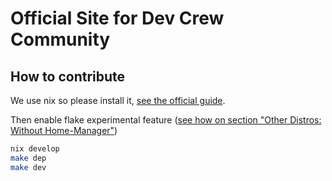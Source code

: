 # Official Site for Dev Crew Community

## How to contribute

We use nix so please install it, [see the official guide](https://nixos.org/download).

Then enable flake experimental feature ([see how on section "Other Distros: Without Home-Manager"](https://nixos.wiki/wiki/Flakes))

```bash
nix develop
make dep
make dev
```
